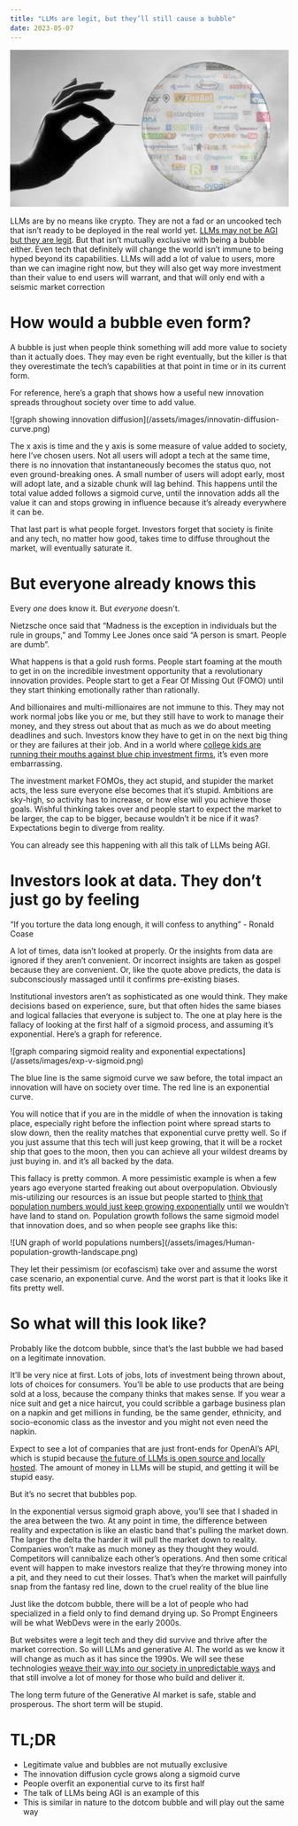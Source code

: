 ```yaml
---
title: "LLMs are legit, but they’ll still cause a bubble"
date: 2023-05-07
---
```


![comparing sigmoid reality and exponential expectations](/assets/images/bubble-header.png)
<p>LLMs are by no means like crypto. They are not a fad or an uncooked tech that isn’t ready to be deployed in the real world yet. <u><a href="https://blog.dayansiddiqui.com/2023/04/09/are-LLMs-AGI.html">LLMs may not be AGI but they are legit</a></u>. But that isn’t mutually exclusive with being a bubble either. Even tech that definitely will change the world isn’t immune to being hyped beyond its capabilities. LLMs will add a lot of value to users, more than we can imagine right now, but they will also get way more investment than their value to end users will warrant, and that will only end with a seismic market correction</p>
<h1>How would a bubble even form?</h1>
<p>A bubble is just when people think something will add more value to society than it actually does. They may even be right eventually, but the killer is that they overestimate the tech’s capabilities at that point in time or in its current form.</p>
<p>For reference, here’s a graph that shows how a useful new innovation spreads throughout society over time to add value.</p>
![graph showing innovation diffusion](/assets/images/innovatin-diffusion-curve.png)
<p>The x axis is time and the y axis is some measure of value added to society, here I’ve chosen users. Not all users will adopt a tech at the same time, there is no innovation that instantaneously becomes the status quo, not even ground-breaking ones. A small number of users will adopt early, most will adopt late, and a sizable chunk will lag behind. This happens until the total value added follows a sigmoid curve, until the innovation adds all the value it can and stops growing in influence because it’s already everywhere it can be.</p>
<p>That last part is what people forget. Investors forget that society is finite and any tech, no matter how good, takes time to diffuse throughout the market, will eventually saturate it.</p>
<h1>But everyone already knows this</h1>
<p>Every <i>one</i> does know it. But <i>everyone</i> doesn't.</p>
<p>Nietzsche once said that “Madness is the exception in individuals but the rule in groups,” and Tommy Lee Jones once said “A person is smart. People are dumb”. </p>
<p>What happens is that a gold rush forms. People start foaming at the mouth to get in on the incredible investment opportunity that a revolutionary innovation provides. People start to get a Fear Of Missing Out (FOMO) until they start thinking emotionally rather than rationally. </p>
<p>And billionaires and multi-millionaires are not immune to this. They may not work normal jobs like you or me, but they still have to work to manage their money, and they stress out about that as much as we do about meeting deadlines and such. Investors know they have to get in on the next big thing or they are failures at their job. And in a world where <u><a href="https://www.businessinsider.com/mark-zuckerbergs-brutal-prank-on-sequoia-2010-5">college kids are running their mouths against blue chip investment firms</a></u>, it’s even more embarrassing. </p>
<p>The investment market FOMOs, they act stupid, and stupider the market acts, the less sure everyone else becomes that it’s stupid. Ambitions are sky-high, so activity has to increase, or how else will you achieve those goals. Wishful thinking takes over and people start to expect the market to be larger, the cap to be bigger, because wouldn’t it be nice if it was? Expectations begin to diverge from reality.</p>
<p>You can already see this happening with all this talk of LLMs being AGI.</p>
<h1>Investors look at data. They don’t just go by feeling </h1>
<p>“If you torture the data long enough, it will confess to anything” - Ronald Coase</p>
<p>A lot of times, data isn’t looked at properly. Or the insights from data are ignored if they aren’t convenient. Or incorrect insights are taken as gospel because they are convenient. Or, like the quote above predicts, the data is subconsciously massaged until it confirms pre-existing biases.</p>
<p>Institutional investors aren’t as sophisticated as one would think. They make decisions based on experience, sure, but that often hides the same biases and logical fallacies that everyone is subject to. The one at play here is the fallacy of looking at the first half of a sigmoid process, and assuming it’s exponential. Here’s a graph for reference.</p>
![graph comparing sigmoid reality and exponential expectations](/assets/images/exp-v-sigmoid.png)
<p>The blue line is the same sigmoid curve we saw before, the total impact an innovation will have on society over time. The red line is an exponential curve. </p>
<p>You will notice that if you are in the middle of when the innovation is taking place, especially right before the inflection point where spread starts to slow down, then the reality matches that exponential curve pretty well. So if you just assume that this tech will just keep growing, that it will be a rocket ship that goes to the moon, then you can achieve all your wildest dreams by just buying in. and it’s all backed by the data.</p>
<p>This fallacy is pretty common. A more pessimistic example is when a few years ago everyone started freaking out about overpopulation. Obviously mis-utilizing our resources is an issue but people started to <u><a href="https://babce.weebly.com/human-overpopulation.html">think that population numbers would just keep growing exponentially</a></u> until we wouldn’t have land to stand on. Population growth follows the same sigmoid model that innovation does, and so when people see graphs like this:</p>
![UN graph of world populations numbers](/assets/images/Human-population-growth-landscape.png)
<p>They let their pessimism (or ecofascism) take over and assume the worst case scenario, an exponential curve. And the worst part is that it looks like it fits pretty well.</p>
<h1>So what will this look like?</h1>
<p>Probably like the dotcom bubble, since that’s the last bubble we had based on a legitimate innovation.</p>
<p>It’ll be very nice at first. Lots of jobs, lots of investment being thrown about, lots of choices for consumers. You’ll be able to use products that are being sold at a loss, because the company thinks that makes sense. If you wear a nice suit and get a nice haircut, you could scribble a garbage business plan on a napkin and get millions in funding, be the same gender, ethnicity, and socio-economic class as the investor and you might not even need the napkin.</p>
<p>Expect to see a lot of companies that are just front-ends for OpenAI’s API, which is stupid because <u><a href="https://blog.dayansiddiqui.com/2023/04/23/everyones-own-LLMs.html">the future of LLMs is open source and locally hosted</a></u>. The amount of money in LLMs will be stupid, and getting it will be stupid easy.</p>
<p>But it’s no secret that bubbles pop. </p>
<p>In the exponential versus sigmoid graph above, you’ll see that I shaded in the area between the two. At any point in time, the difference between reality and expectation is like an elastic band that's pulling the market down. The larger the delta the harder it will pull the market down to reality. Companies won’t make as much money as they thought they would. Competitors will cannibalize each other’s operations. And then some critical event will happen to make investors realize that they’re throwing money into a pit, and they need to cut their losses. That’s when the market will painfully snap from the fantasy red line, down to the cruel reality of the blue line</p>
<p>Just like the dotcom bubble, there will be a lot of people who had specialized in a field only to find demand drying up. So Prompt Engineers will be what WebDevs were in the early 2000s.</p>
<p>But websites were a legit tech and they did survive and thrive after the market correction. So will LLMs and generative AI. The world as we know it will change as much as it has since the 1990s. We will see these technologies <u><a href="https://blog.dayansiddiqui.com/2023/04/16/LLMs-as-UI.html">weave their way into our society in unpredictable ways</a></u> and that still involve a lot of money for those who build and deliver it.</p>
<p>The long term future of the Generative AI market is safe, stable and prosperous. The short term will be stupid.</p>
<h1>TL;DR</h1>
<ul><li>Legitimate value and bubbles are not mutually exclusive</li>
<li>The innovation diffusion cycle grows along a sigmoid curve</li>
<li>People overfit an exponential curve to its first half</li>
<li>The talk of LLMs being AGI is an example of this</li>
<li>This is similar in nature to the dotcom bubble and will play out the same way</li></ul>

